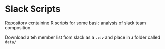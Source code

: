 # Slack Scripts

Repository containing R scripts for some basic analysis of slack team composition.

Download a teh member list from slack as a `.csv` and place in a folder called `data/`

